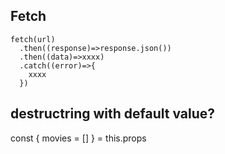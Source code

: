 
## Fetch
```
fetch(url)
  .then((response)=>response.json())
  .then((data)=>xxxx)
  .catch((error)=>{
    xxxx
  })
```

## destructring with default value?
const {
  movies = []
} = this.props



